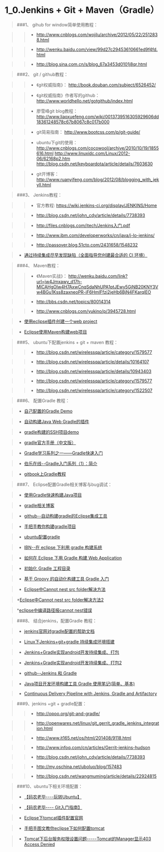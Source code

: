 1_0.Jenkins + Git + Maven（Gradle）
==================


>###1、 gihub for window简单使用教程：

>>* http://www.cnblogs.com/wojilu/archive/2012/05/22/2512838.html

>>* http://wenku.baidu.com/view/99d27c29453610661ed9f4fd.html

>>* http://blog.sina.com.cn/s/blog_67a3453d0101j8qr.html

>###2、 git / github教程：

>>* 《git权威指南》：                   http://book.douban.com/subject/6526452/

>>* 《git权威指南》作者写的github：     http://www.worldhello.net/gotgithub/index.html

>>*  廖雪峰git blog教程：       http://www.liaoxuefeng.com/wiki/0013739516305929606dd18361248578c67b8067c8c017b000

>>*  git简易指南：              http://www.bootcss.com/p/git-guide/

>>*  ubuntu下git的使用：        http://www.cnblogs.com/cocowool/archive/2010/10/19/1855616.html
http://www.linuxidc.com/Linux/2012-06/62168p2.htm
http://blog.csdn.net/keyboardota/article/details/7603630

>>*  git开博客：              http://www.ruanyifeng.com/blog/2012/08/blogging_with_jekyll.html   


>###3、 Jenkins教程：

>>*  官方教程:  https://wiki.jenkins-ci.org/display/JENKINS/Home

>>*  http://blog.csdn.net/john_cdy/article/details/7738393

>>*  http://files.cnblogs.com/itech/Jenkins入门.pdf

>>*  http://www.ibm.com/developerworks/cn/java/j-lo-jenkins/

>>*  http://passover.blog.51cto.com/2431658/1548232

>* [通过持续集成尽早发现缺陷（全面指导您创建最合适的 CI 环境）](http://blog.csdn.net/niqinwen/article/details/7441014)

>###4、 Maven教程：
>>*  《Maven实战》：    http://wenku.baidu.com/link?url=jw4Jmxawy_d17h-MlCAHgOlw4H7AxwCnqSdaNhUPA1ptJEwy5GjNB20KNY3Vw4BGu1Kss8zaxneoPR-iF6HmlFfzi2jeHb6BjN4FKarqlEO

>>*  http://bbs.csdn.net/topics/80014314

>>*  http://www.cnblogs.com/yukino/p/3945728.html

>* [使用eclipse插件创建一个web project](http://www.cnblogs.com/zhaoyang/archive/2012/01/07/2315455.html)

>* [Eclipse使用Maven构建web项目](http://dead-knight.iteye.com/blog/1841675)



>###5、 ubuntu下配置jenkins + git + maven 教程：
>>*  http://blog.csdn.net/wirelessqa/article/category/1579577

>>*  http://blog.csdn.net/wirelessqa/article/details/10164107

>>*  http://blog.csdn.net/wirelessqa/article/details/10943403

>>*  http://blog.csdn.net/wirelessqa/article/category/1579577

>>*  http://blog.csdn.net/wirelessqa/article/category/1522507
    
>###6、 配置Gradle 教程：

>* [自己配置的Gradle Demo](https://github.com/JamesonHuang/Graduation-Project/blob/master/%E6%8A%80%E6%9C%AF%E9%9A%BE%E7%82%B9%E8%A7%A3%E5%86%B3%E6%96%B9%E6%A1%88/1_0.jenkins%2Bgit%2Bmaven%EF%BC%88Gradle%EF%BC%89/gradle/backup/gradle_demo_backup.tar.gz)

>* [自动构建Java Web Gradle的插件](https://github.com/JamesonHuang/Graduation-Project/tree/master/%E6%8A%80%E6%9C%AF%E9%9A%BE%E7%82%B9%E8%A7%A3%E5%86%B3%E6%96%B9%E6%A1%88/1_0.jenkins%2Bgit%2Bmaven%EF%BC%88Gradle%EF%BC%89/gradle/template_plugin)

>* [gradle构建的SSH项目demo](https://github.com/JamesonHuang/Graduation-Project/tree/master/%E6%8A%80%E6%9C%AF%E9%9A%BE%E7%82%B9%E8%A7%A3%E5%86%B3%E6%96%B9%E6%A1%88/1_0.jenkins%2Bgit%2Bmaven%EF%BC%88Gradle%EF%BC%89/gradle/example)

>* [gradle官方手册（中文版）](https://github.com/JamesonHuang/Graduation-Project/tree/master/%E6%8A%80%E6%9C%AF%E9%9A%BE%E7%82%B9%E8%A7%A3%E5%86%B3%E6%96%B9%E6%A1%88/1_0.jenkins%2Bgit%2Bmaven%EF%BC%88Gradle%EF%BC%89/gradle/gradle%E5%AE%98%E6%96%B9%E6%89%8B%E5%86%8C%EF%BC%88%E4%B8%AD%E6%96%87%E7%89%88%EF%BC%89)

>* [Gradle学习系列之一——Gradle快速入门](http://www.cnblogs.com/CloudTeng/p/3417762.html)

>* [伯乐在线--Gradle入门系列（1）：简介](http://blog.jobbole.com/71999/)

>* [gitbook上Gradle教程](http://dongchuan.gitbooks.io/gradle-user-guide-/)

>###7、 Eclipse配置Gradle相关博客与bug调试：

>* [使用Gradle快速构建Java项目](http://blog.csdn.net/limingjian/article/details/16827107)

>* [gradle相关博客](https://leiqing.net/?tag=gradle)

>* [github--自动构建gradle的Eclipse集成工具](https://github.com/spring-projects/eclipse-integration-gradle/blob/master/README.md)

>* [手把手教你构建gradle项目](http://www.cnblogs.com/yican/p/3764361.html)

>* [ubuntu配置gradle](http://www.javalinux.me/archives/702.html)

>* [IBN--在 eclipse 下利用 gradle 构建系统](http://www.ibm.com/developerworks/cn/opensource/os-cn-gradle/)

>* [如何在 Eclipse 下用 Gradle 构建 Web Application](http://my.oschina.net/u/568626/blog/162699)

>* [初始化 Gradle 工程目录](http://unmi.cc/initialize-gradle-project-layout/) 

>* [基于 Groovy 的自动化构建工具 Gradle 入门](http://unmi.cc/groovy-based-auto-builder-gradle-get-started/)

>* [Eclipse中Cannot nest src folder解决方法](http://blog.csdn.net/fhx007/article/details/8550890)

>*[Eclipse中Cannot nest src folder解决方法2](http://rj0801zxh.iteye.com/blog/1538679)

>*[eclipse中编译路径报cannot nest错误 ](http://361324767.blog.163.com/blog/static/1149025252010224112147521/)







>###8、 结合jenkins，配置Gradle 教程：

>* [jenkins官网对gradle配置的帮助文档](https://wiki.jenkins-ci.org/display/JENKINS/Gradle+JPI+Plugin)

>* [Linux下Jenkins+git+gradle 持续集成环境搭建](http://blog.csdn.net/masonblog/article/details/38758581)

>* [Jenkins+Gradle实现android开发持续集成、打包](http://my.oschina.net/uboluo/blog/157483#OSC_h2_5)

>* [Jenkins+Gradle实现android开发持续集成、打包2](http://blog.csdn.net/xiongmc/article/details/26515577)

>* [github--Jenkins 和 Gradle](http://lite.github.io/blog/2013/10/09/jenkins-and-gradle/)

>* [Java项目开发环境构建工具 Gradle 使用笔记(简单、基本)](http://yidwo.iteye.com/blog/1848990)

>* [Continuous Delivery Pipeline with Jenkins, Gradle and Artifactory](http://eugenedvorkin.com/continuous-delivery-pipeline-with-jenkins-gradle-and-artifactory-part-1-commit-stage/)


>###9、jenkins +git + gradle配置：
>>* http://opoo.org/git-and-gradle/

>>* http://openwares.net/linux/git_gerrit_gradle_jenkins_integration.html

>>* http://www.it165.net/os/html/201408/9118.html

>>* http://www.infoq.com/cn/articles/Gerrit-jenkins-hudson

>>* http://blog.csdn.net/john_cdy/article/details/7738393

>>* http://my.oschina.net/uboluo/blog/157483

>>* http://blog.csdn.net/wangmuming/article/details/22924815


>###10、ubuntu下相关环境配置：
 >* [【码农老毕----玩转Ubuntu】](http://blog.csdn.net/wirelessqa/article/category/1579577)

 >* [【码农老毕---- Git入门指南】](http://blog.csdn.net/wirelessqa/article/category/1522507)
 
 >* [Eclipse下tomcat插件配置官网](http://www.eclipsetotale.com/tomcatPlugin.html)
 
 >* [手把手图文教你eclipse下如何配置tomcat](http://jingyan.baidu.com/article/ca2d939dd90183eb6d31ce79.html) 
 
 >* [Tomcat下后台服务权限设置问题-----Tomcat的Manager显示403 Access Denied](http://www.cnblogs.com/mingforyou/archive/2013/03/31/2991543.html)
 


